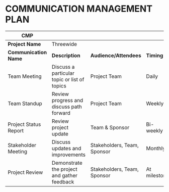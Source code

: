 # COMMUNICATION MANAGEMENT PLAN

| **CMP**                |                                              |                             |              |
| ---------------------- | -------------------------------------------- | --------------------------- | ------------ |
| **Project Name**       | Threewide                                    |                             |              |
| **Communication Name** | **Description**                              | **Audience/Attendees**      | **Timing**   |
| Team Meeting           | Discuss a particular topic or list of topics | Project Team                | Daily        |
| Team Standup           | Review progress and discuss path forward     | Project Team                | Weekly       |
| Project Status Report  | Review project update                        | Team & Sponsor              | Bi-weekly    |
| Stakeholder Meeting    | Discuss updates and improvements             | Stakeholders, Team, Sponsor | Monthly      |
| Project Review         | Demonstrate the project and gather feedback  | Stakeholders, Team, Sponsor | At milestone |
